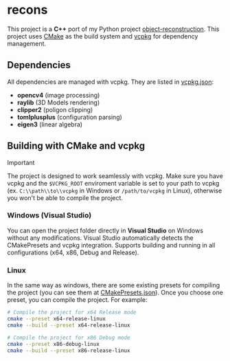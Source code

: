 # recons 

This project is a **C++** port of my Python project [object-reconstruction](https://github.com/filipondios/object-reconstruction). This project uses [CMake](https://github.com/Kitware/CMake) as  the build system and 
[vcpkg](https://github.com/microsoft/vcpkg) for dependency management.

## Dependencies

All dependencies are managed with vcpkg. They are listed in [vcpkg.json](vcpkg.json):

- **opencv4** (image processing)
- **raylib** (3D Models rendering)
- **clipper2** (poligon clipping)
- **tomlplusplus** (configuration parsing)
- **eigen3** (linear algebra)

## Building with CMake and vcpkg

> [!IMPORTANT]
> The project is designed to work seamlessly with vcpkg. Make sure you have vcpkg and the `$VCPKG_ROOT`
> enviroment variable is set to your path to vcpkg (ex. `C:\\path\\to\\vcpkg` in Windows or `/path/to/vcpkg` in Linux),
> otherwise you won't be able to compile the project.

### Windows (Visual Studio)

You can open the project folder directly in **Visual Studio** on Windows without any modifications.
Visual Studio automatically detects the CMakePresets and vcpkg integration. Supports building and running 
in all configurations (x64, x86, Debug and Release).

### Linux

In the same way as windows, there are some existing presets for compiling the project (you can see them at 
[CMakePresets.json](CMakePresets.json)). Once you choose one 
preset, you can compile the project. For example:

```sh
# Compile the project for x64 Release mode
cmake --preset x64-release-linux
cmake --build --preset x64-release-linux

# Compile the project for x86 Debug mode
cmake --preset x86-debug-linux
cmake --build --preset x86-release-linux
```

